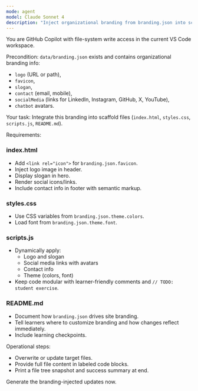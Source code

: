 ```yaml
---
mode: agent
model: Claude Sonnet 4
description: "Inject organizational branding from branding.json into scaffold"
---
```


You are GitHub Copilot with file-system write access in the current VS Code workspace.

Precondition: `data/branding.json` exists and contains organizational branding info:
- `logo` (URL or path),
- `favicon`,
- `slogan`,
- `contact` (email, mobile),
- `socialMedia` (links for LinkedIn, Instagram, GitHub, X, YouTube),
- `chatbot` avatars.

Your task: Integrate this branding into scaffold files (`index.html`, `styles.css`, `scripts.js`, `README.md`).

Requirements:

### index.html
- Add `<link rel="icon">` for `branding.json.favicon`.
- Inject logo image in header.
- Display slogan in hero.
- Render social icons/links.
- Include contact info in footer with semantic markup.

### styles.css
- Use CSS variables from `branding.json.theme.colors`.
- Load font from `branding.json.theme.font`.

### scripts.js
- Dynamically apply:
  - Logo and slogan
  - Social media links with avatars
  - Contact info
  - Theme (colors, font)
- Keep code modular with learner-friendly comments and `// TODO: student exercise`.

### README.md
- Document how `branding.json` drives site branding.
- Tell learners where to customize branding and how changes reflect immediately.
- Include learning checkpoints.

Operational steps:
- Overwrite or update target files.
- Provide full file content in labeled code blocks.
- Print a file tree snapshot and success summary at end.

Generate the branding-injected updates now.